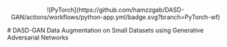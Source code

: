 <p align="center">
  ![PyTorch](https://github.com/hamzzgab/DASD-GAN/actions/workflows/python-app.yml/badge.svg?branch=PyTorch-wf)
</p>
# DASD-GAN
Data Augmentation on Small Datasets using Generative Adversarial Networks
